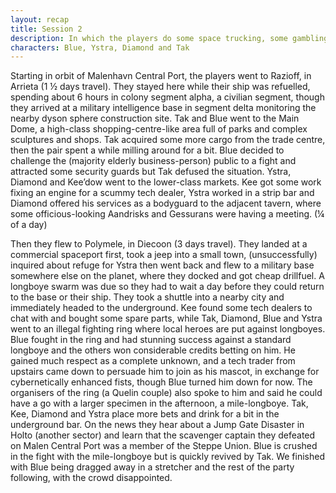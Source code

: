 ```yaml
---
layout: recap
title: Session 2
description: In which the players do some space trucking, some gambling and some kill some L o n g b o y e s
characters: Blue, Ystra, Diamond and Tak
---
```

Starting in orbit of Malenhavn Central Port, the players went to Razioff, in Arrieta (1 ½ days travel). They stayed here while their ship was refuelled, spending about 6 hours in colony segment alpha, a civilian segment, though they arrived at a military intelligence base in segment delta monitoring the nearby dyson sphere construction site. Tak and Blue went to the Main Dome, a high-class shopping-centre-like area full of parks and complex sculptures and shops. Tak acquired some more cargo from the trade centre, then the pair spent a while milling around for a bit. Blue decided to challenge the (majority elderly business-person) public to a fight and attracted some security guards but Tak defused the situation. Ystra, Diamond and Kee’dow went to the lower-class markets. Kee got some work fixing an engine for a scummy tech dealer, Ystra worked in a strip bar and Diamond offered his services as a bodyguard to the adjacent tavern, where some officious-looking Aandrisks and Gessurans were having a meeting. (¼ of a day)

Then they flew to Polymele, in Diecoon (3 days travel). They landed at a commercial spaceport first, took a jeep into a small town, (unsuccessfully) inquired about refuge for Ystra then went back and flew to a military base somewhere else on the planet, where they docked and got cheap drillfuel. A longboye swarm was due so they had to wait a day before they could return to the base or their ship. They took a shuttle into a nearby city and immediately headed to the underground. Kee found some tech dealers to chat with and bought some spare parts, while Tak, Diamond, Blue and Ystra went to an illegal fighting ring where local heroes are put against longboyes. Blue fought in the ring and had stunning success against a standard longboye and the others won considerable credits betting on him. He gained much respect as a complete unknown, and a tech trader from upstairs came down to persuade him to join as his mascot, in exchange for cybernetically enhanced fists, though Blue turned him down for now. The organisers of the ring (a Quelin couple) also spoke to him and said he could have a go with a larger specimen in the afternoon, a mile-longboye. Tak, Kee, Diamond and Ystra place more bets and drink for a bit in the underground bar. On the news they hear about a Jump Gate Disaster in Holto (another sector) and learn that the scavenger captain they defeated on Malen Central Port was a member of the Steppe Union. Blue is crushed in the fight with the mile-longboye but is quickly revived by Tak. We finished with Blue being dragged away in a stretcher and the rest of the party following, with the crowd disappointed.
